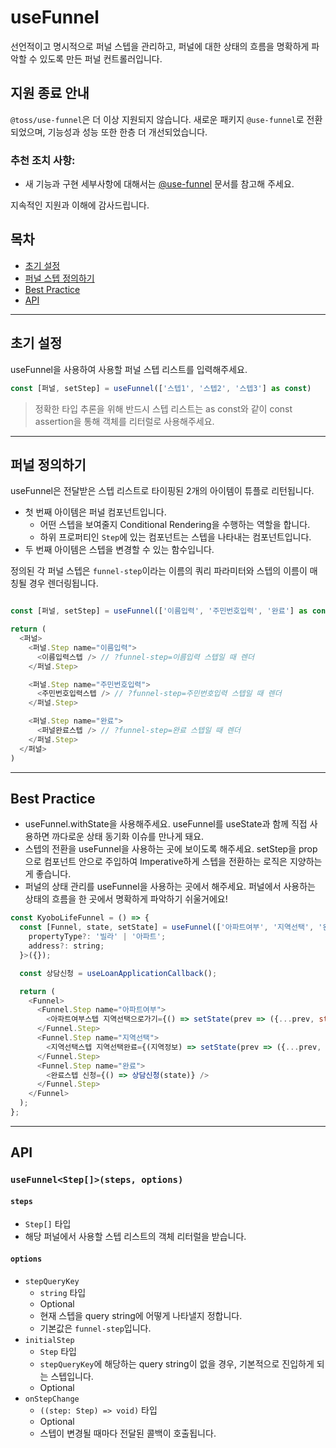 # useFunnel

선언적이고 명시적으로 퍼널 스텝을 관리하고, 퍼널에 대한 상태의 흐름을 명확하게 파악할 수 있도록 만든 퍼널 컨트롤러입니다.

## 지원 종료 안내

`@toss/use-funnel`은 더 이상 지원되지 않습니다. 새로운 패키지 `@use-funnel`로 전환되었으며, 기능성과 성능 또한 한층 더 개선되었습니다.

### 추천 조치 사항:

- 새 기능과 구현 세부사항에 대해서는 [@use-funnel](https://use-funnel.slash.page) 문서를 참고해 주세요.

지속적인 지원과 이해에 감사드립니다.

## 목차

- [초기 설정](#initialize)
- [퍼널 스텝 정의하기](#start)
- [Best Practice](#bestPractice)
- [API](#api)

---

<a name="initialize"></a>

## 초기 설정

useFunnel을 사용하여 사용할 퍼널 스텝 리스트를 입력해주세요.

```javascript
const [퍼널, setStep] = useFunnel(['스텝1', '스텝2', '스텝3'] as const)
```

> 정확한 타입 추론을 위해 반드시 스텝 리스트는 as const와 같이 const assertion을 통해 객체를 리터럴로 사용해주세요.

---

<a name="start"></a>

## 퍼널 정의하기

useFunnel은 전달받은 스텝 리스트로 타이핑된 2개의 아이템이 튜플로 리턴됩니다.

- 첫 번째 아이템은 퍼널 컴포넌트입니다.
  - 어떤 스텝을 보여줄지 Conditional Rendering을 수행하는 역할을 합니다.
  - 하위 프로퍼티인 `Step`에 있는 컴포넌트는 스텝을 나타내는 컴포넌트입니다.
- 두 번째 아이템은 스텝을 변경할 수 있는 함수입니다.

정의된 각 퍼널 스텝은 `funnel-step`이라는 이름의 쿼리 파라미터와 스텝의 이름이 매칭될 경우 렌더링됩니다.

```javascript

const [퍼널, setStep] = useFunnel(['이름입력', '주민번호입력', '완료'] as const)

return (
  <퍼널>
    <퍼널.Step name="이름입력">
      <이름입력스텝 /> // ?funnel-step=이름입력 스텝일 때 렌더
    </퍼널.Step>

    <퍼널.Step name="주민번호입력">
      <주민번호입력스텝 /> // ?funnel-step=주민번호입력 스텝일 때 렌더
    </퍼널.Step>

    <퍼널.Step name="완료">
      <퍼널완료스텝 /> // ?funnel-step=완료 스텝일 때 렌더
    </퍼널.Step>
  </퍼널>
)

```

---

<a name="bestPractice"></a>

## Best Practice

- useFunnel.withState을 사용해주세요. useFunnel를 useState과 함께 직접 사용하면 까다로운 상태 동기화 이슈를 만나게 돼요.
- 스텝의 전환을 useFunnel을 사용하는 곳에 보이도록 해주세요. setStep을 prop으로 컴포넌트 안으로 주입하여 Imperative하게 스텝을 전환하는 로직은 지양하는게 좋습니다.
- 퍼널의 상태 관리를 useFunnel을 사용하는 곳에서 해주세요. 퍼널에서 사용하는 상태의 흐름을 한 곳에서 명확하게 파악하기 쉬울거에요!

```javascript
const KyoboLifeFunnel = () => {
  const [Funnel, state, setState] = useFunnel(['아파트여부', '지역선택', '완료'] as const).withState<{
    propertyType?: '빌라' | '아파트';
    address?: string;
  }>({});

  const 상담신청 = useLoanApplicationCallback();

  return (
    <Funnel>
      <Funnel.Step name="아파트여부">
        <아파트여부스텝 지역선택으로가기={() => setState(prev => ({...prev, step: '지역선택', isApartment: true}))} />
      </Funnel.Step>
      <Funnel.Step name="지역선택">
        <지역선택스텝 지역선택완료={(지역정보) => setState(prev => ({...prev, step: '완료', region: 지역정보}))} />
      </Funnel.Step>
      <Funnel.Step name="완료">
        <완료스텝 신청={() => 상담신청(state)} />
      </Funnel.Step>
    </Funnel>
  );
};
```

---

<a name="api"></a>

## API

### `useFunnel<Step[]>(steps, options)`

#### `steps`

- `Step[]` 타입
- 해당 퍼널에서 사용할 스텝 리스트의 객체 리터럴을 받습니다.

#### `options`

- `stepQueryKey`
  - `string` 타입
  - Optional
  - 현재 스텝을 query string에 어떻게 나타낼지 정합니다.
  - 기본값은 `funnel-step`입니다.
- `initialStep`
  - `Step` 타입
  - `stepQueryKey`에 해당하는 query string이 없을 경우, 기본적으로 진입하게 되는 스텝입니다.
  - Optional
- `onStepChange`
  - `((step: Step) => void)` 타입
  - Optional
  - 스텝이 변경될 때마다 전달된 콜백이 호출됩니다.
